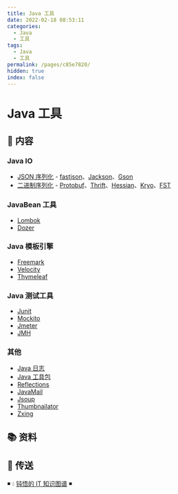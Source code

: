 ```yaml
---
title: Java 工具
date: 2022-02-18 08:53:11
categories:
  - Java
  - 工具
tags:
  - Java
  - 工具
permalink: /pages/c85e7820/
hidden: true
index: false
---
```


# Java 工具

## 📖 内容

### Java IO

- [JSON 序列化](IO/JSON序列化.md) - [fastjson](https://github.com/alibaba/fastjson)、[Jackson](https://github.com/FasterXML/jackson)、[Gson](https://github.com/google/gson)
- [二进制序列化](IO/二进制序列化.md) - [Protobuf](https://developers.google.com/protocol-buffers)、[Thrift](https://thrift.apache.org/)、[Hessian](http://hessian.caucho.com/)、[Kryo](https://github.com/EsotericSoftware/kryo)、[FST](https://github.com/RuedigerMoeller/fast-serialization)

### JavaBean 工具

- [Lombok](JavaBean/Lombok.md)
- [Dozer](JavaBean/Dozer.md)

### Java 模板引擎

- [Freemark](模板引擎/Freemark.md)
- [Velocity](模板引擎/Thymeleaf.md)
- [Thymeleaf](模板引擎/Velocity.md)

### Java 测试工具

- [Junit](测试/Junit.md)
- [Mockito](测试/Mockito.md)
- [Jmeter](测试/Jmeter.md)
- [JMH](测试/JMH.md)

### 其他

- [Java 日志](其他/Java日志.md)
- [Java 工具包](其他/Java工具包.md)
- [Reflections](其他/Reflections.md)
- [JavaMail](其他/JavaMail.md)
- [Jsoup](其他/Jsoup.md)
- [Thumbnailator](其他/Thumbnailator.md)
- [Zxing](其他/Zxing.md)

## 📚 资料

## 🚪 传送

◾ 💧 [钝悟的 IT 知识图谱](https://dunwu.github.io/waterdrop/) ◾